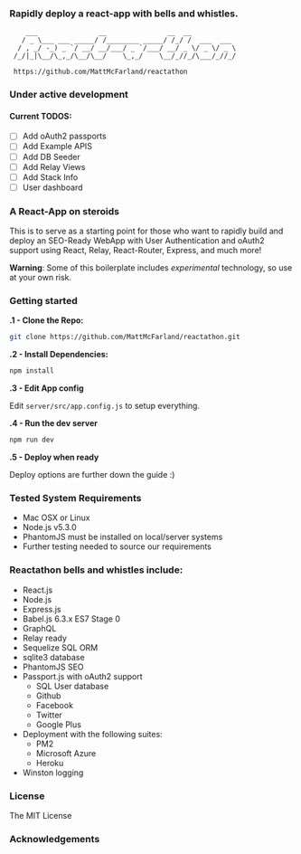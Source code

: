 ###  Rapidly deploy a react-app with bells and whistles.
```
    ___               __               __  __           
   / _ \___ ___ _____/ /________ _____/ /_/ /  ___  ___ 
  / , _/ -_) _ `/ __/ __/___/ _ `/___/ __/ _ \/ _ \/ _ \
 /_/|_|\__/\_,_/\__/\__/    \_,_/    \__/_//_/\___/_//_/

 https://github.com/MattMcFarland/reactathon
 ```

### Under active development

#### Current TODOS:

 - [ ] Add oAuth2 passports
 - [ ] Add Example APIS
 - [ ] Add DB Seeder
 - [ ] Add Relay Views
 - [ ] Add Stack Info
 - [ ] User dashboard

### A React-App on steroids

This is to serve as a starting point for those who want to rapidly build and
deploy an SEO-Ready WebApp with User Authentication and oAuth2 support
using React, Relay, React-Router, Express, and much more!

__Warning__:  Some of this boilerplate includes *experimental* technology,
so use at your own risk.

### Getting started

**.1 - Clone the Repo:**

```sh
git clone https://github.com/MattMcFarland/reactathon.git
```

**.2 - Install Dependencies:**

```sh
npm install
```

**.3 - Edit App config**

Edit `server/src/app.config.js` to setup everything.

**.4 - Run the dev server**

```sh
npm run dev
```

**.5 - Deploy when ready**

Deploy options are further down the guide :)

### Tested System Requirements
- Mac OSX or Linux
- Node.js v5.3.0
- PhantomJS must be installed on local/server systems
- Further testing needed to source our requirements

### Reactathon bells and whistles include:

- React.js
- Node.js
- Express.js
- Babel.js 6.3.x ES7 Stage 0
- GraphQL
- Relay ready
- Sequelize SQL ORM
- sqlite3 database
- PhantomJS SEO
- Passport.js with oAuth2 support
  - SQL User database
  - Github
  - Facebook
  - Twitter
  - Google Plus
- Deployment with the following suites:
  - PM2
  - Microsoft Azure
  - Heroku
- Winston logging

### License

The MIT License

### Acknowledgements
